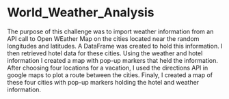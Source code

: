 # World_Weather_Analysis
  The purpose of this challenge was to import weather information from an API call to Open WEather Map on the cities located near the random longitudes and latitudes. A DataFrame was created to hold this information. I then retrieved hotel data for these cities. Using the weather and hotel information I created a map with pop-up markers that held the information. After choosing four locations for a vacation, I used the directions API in google maps to plot a route between the cities. Finaly, I created a map of these four cities with pop-up markers holding the hotel and weather information.
